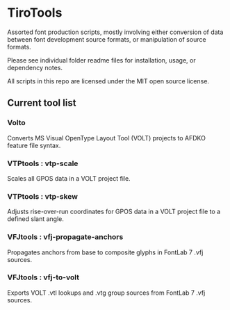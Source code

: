 TiroTools
=====

Assorted font production scripts, mostly involving either conversion of data between font development source formats, or manipulation of source formats.

Please see individual folder readme files for installation, usage, or dependency notes.

All scripts in this repo are licensed under the MIT open source license.

Current tool list
------------

### Volto
Converts MS Visual OpenType Layout Tool (VOLT) projects to AFDKO feature file syntax.

### VTPtools : vtp-scale
Scales all GPOS data in a VOLT project file.

### VTPtools : vtp-skew
Adjusts rise-over-run coordinates for GPOS data in a VOLT project file to a defined slant angle.

### VFJtools : vfj-propagate-anchors
Propagates anchors from base to composite glyphs in FontLab 7 .vfj sources.

### VFJtools : vfj-to-volt
Exports VOLT .vtl lookups and .vtg group sources from FontLab 7 .vfj sources.